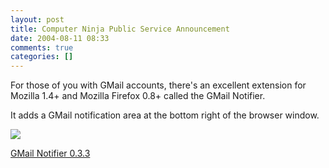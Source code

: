 ```yaml
---
layout: post
title: Computer Ninja Public Service Announcement
date: 2004-08-11 08:33
comments: true
categories: []
---
```

For those of you with GMail accounts, there's an excellent extension for Mozilla 1.4+ and Mozilla Firefox 0.8+ called the GMail Notifier.

It adds a GMail notification area at the bottom right of the browser window.

<img src="http://peterfilias.com/archives/GMailNotifier.gif" border="0">

<a href="http://update.mozilla.org/extensions/moreinfo.php?application=firefox&id=173&vid=504">GMail Notifier 0.3.3</a>
